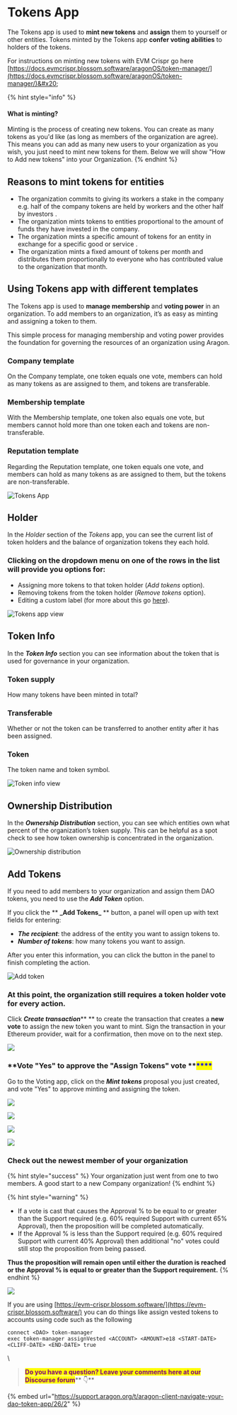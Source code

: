 # Tokens App

The Tokens app is used to **mint new tokens** and **assign** them to yourself or other entities. Tokens minted by the Tokens app **confer voting abilities** to holders of the tokens.

For instructions on minting new tokens with EVM Crispr go here [https://docs.evmcrispr.blossom.software/aragonOS/token-manager/](https://docs.evmcrispr.blossom.software/aragonOS/token-manager/)&#x20;

{% hint style="info" %}
#### What is minting?

Minting is the process of creating new tokens. You can create as many tokens as you'd like (as long as members of the organization are agree). This means you can add as many new users to your organization as you wish, you just need to mint new tokens for them. Below we will show "How to Add new tokens" into your Organization.
{% endhint %}

## Reasons to mint tokens for entities

* The organization commits to giving its workers a stake in the company e.g. half of the company tokens are held by workers and the other half by investors .
* The organization mints tokens to entities proportional to the amount of funds they have invested in the company.
* The organization mints a specific amount of tokens for an entity in exchange for a specific good or service .
* The organization mints a fixed amount of tokens per month and distributes them proportionally to everyone who has contributed value to the organization that month.

## Using Tokens app with different templates

The Tokens app is used to **manage membership** and **voting power** in an organization. To add members to an organization, it’s as easy as minting and assigning a token to them.

This simple process for managing membership and voting power provides the foundation for governing the resources of an organization using Aragon.

### Company template

On the Company template, one token equals one vote, members can hold as many tokens as are assigned to them, and tokens are transferable.

### Membership template

With the Membership template, one token also equals one vote, but members cannot hold more than one token each and tokens are non-transferable.

### Reputation template

Regarding the Reputation template, one token equals one vote, and members can hold as many tokens as are assigned to them, but the tokens are non-transferable.

![Tokens App](https://d33v4339jhl8k0.cloudfront.net/docs/assets/5c98a4fe0428633d2cf3fcf7/images/5d867d542c7d3a7e9ae174bd/file-3GPg0yG2o5.png)

## **Holder**

In the _Holder_ section of the _Tokens_ app, you can see the current list of token holders and the balance of organization tokens they each hold.

### Clicking on the dropdown menu on one of the rows in the list will provide you options for:

* Assigning more tokens to that token holder (_Add tokens_ option).
* Removing tokens from the token holder (_Remove tokens_ option).
* Editing a custom label (for more about this go [here](../home.md)).

![Tokens app view](https://d33v4339jhl8k0.cloudfront.net/docs/assets/5c98a4fe0428633d2cf3fcf7/images/5d867d622c7d3a7e9ae174be/file-dgpIXaBkm6.png)

## **Token Info**

In the _**Token Info**_ section you can see information about the token that is used for governance in your organization.

### **Token supply**

How many tokens have been minted in total?

### **Transferable**

Whether or not the token can be transferred to another entity after it has been assigned.

### Token

The token name and token symbol.

![Token info view](https://d33v4339jhl8k0.cloudfront.net/docs/assets/5c98a4fe0428633d2cf3fcf7/images/5d867df22c7d3a7e9ae174bf/file-7fiikNO0jj.png)

## **Ownership Distribution**

In the _**Ownership Distribution**_ section, you can see which entities own what percent of the organization’s token supply. This can be helpful as a spot check to see how token ownership is concentrated in the organization.

![Ownership distribution](https://d33v4339jhl8k0.cloudfront.net/docs/assets/5c98a4fe0428633d2cf3fcf7/images/5d867dff04286364bc8f65d9/file-nj7kpToblW.png)

## **Add Tokens**

If you need to add members to your organization and assign them DAO tokens, you need to use the _**Add Token**_ option.

If you click the \*\* **\_**Add Tokens**\_** \*\* button, a panel will open up with text fields for entering:

* _**The recipient**_: the address of the entity you want to assign tokens to.
* _**Number of tokens**_: how many tokens you want to assign.

After you enter this information, you can click the button in the panel to finish completing the action.

![Add token](https://d33v4339jhl8k0.cloudfront.net/docs/assets/5c98a4fe0428633d2cf3fcf7/images/5d867e382c7d3a7e9ae174c0/file-gQIE902ZlX.png)

### At this point, the organization still requires a token holder vote for every action.

Click _**Create transaction**_\*\* \*\* to create the transaction that creates a **new vote** to assign the new token you want to mint. Sign the transaction in your Ethereum provider, wait for a confirmation, then move on to the next step.

![](https://lh3.googleusercontent.com/RVlpE5QIyKb2gvvr5KQOf8ukZa0k5wczXfgOnnHfcvXI2JnBUtLX4KjKob\_EWMF9k9y1NjB1yzNcYrJLm2ETRezy7v9DDWucQNQ18OEQT\_8dBjMvSoZsymVIGK\_BJv\_8Cw1Mk88L)

### \*\*Vote "Yes" to approve the "Assign Tokens" vote \*\*<mark style="color:blue;">\*\*\*\*</mark>

Go to the Voting app, click on the _**Mint tokens**_ proposal you just created, and vote "Yes" to approve minting and assigning the token.

![](https://d33v4339jhl8k0.cloudfront.net/docs/assets/5c98a4fe0428633d2cf3fcf7/images/5d8a553504286364bc8f7fff/file-qb1DOKAI56.png)

![](https://lh6.googleusercontent.com/OYlBJ41umTMbdfMLqS9geT8ycshlmUfUgPHz6pNkg9cwIx3zNKAb8elnfw0QAKpo5N9rpah\_vExxl2lJYQG3ChtEK-5evFmrDG\_C92IUjn6\_Gt1\_WD8sP2ntGPaiVAeo4jZrQq1\_)

![](https://lh5.googleusercontent.com/IJWz3XKDtHi4MlsuxGlLJ8zatP6RiAluev6UK72zn1kMlHkpzNMAZEGyqSxw\_sp5lRIwHNU5ErZI1F0tjh\_8yVfIx99ImrR3X\_Xy7DWd9MC8k\_nY9w4X5CVbH6EqwnR54SD3kBw7)

![](https://lh6.googleusercontent.com/SJXCuLvpm6UwVIvBsplOQCcH5mfm11meFrHj9HRVH1FOGiM\_ax8Wmzf4IoQtX2GJNSDLC7BrUn8RmdDuaZ0Vzd9fhH\_JT-TggnudmR\_408oQ6VC6N6JWZXi1Hc2SudTl\_Y1p0xzZ)

### **Check out the newest member of your organization**

{% hint style="success" %}
Your organization just went from one to two members. A good start to a new Company organization!
{% endhint %}

{% hint style="warning" %}
* If a vote is cast that causes the Approval % to be equal to or greater than the Support required (e.g. 60% required Support with current 65% Approval), then the proposition will be completed automatically.
* If the Approval % is less than the Support required (e.g. 60% required Support with current 40% Approval) then additional "no" votes could still stop the proposition from being passed.

**Thus the proposition will remain open until either the duration is reached or the Approval % is equal to or greater than the Support requirement.**
{% endhint %}

![](https://lh4.googleusercontent.com/DOedZ-Oj8ettsh6BPRTs7e7aY9ubI8k\_1R9oYcVTdiDouLo3coVdYI4s8pGTtZdHqw65aS1JgJ4ZTdQT77Unz86R9BvorceFOaebefJP9u1UJ2pfMY71PPZEerI3uVcGD\_CW13UA)

If you are using [https://evm-crispr.blossom.software/](https://evm-crispr.blossom.software/) you can do things like assign vested tokens to accounts using code such as the following

```
connect <DAO> token-manager
exec token-manager assignVested <ACCOUNT> <AMOUNT>e18 <START-DATE> <CLIFF-DATE> <END-DATE> true
```

\


> <mark style="color:purple;">**Do you have a question? Leave your comments here at our Discourse forum**</mark>** 👇**

{% embed url="https://support.aragon.org/t/aragon-client-navigate-your-dao-token-app/26/2" %}
